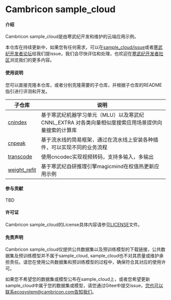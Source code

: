 # Cambricon sample_cloud

#### 介绍
Cambricon sample_cloud是由寒武纪开发和维护的云端应用示例。

本仓库在持续更新中，如果您有任何需求，可以在[sample_cloud/issue](https://gitee.com/cambricon/sample_cloud/issues)或者[寒武纪开发者论坛](https://forum.cambricon.com/)给我们提issue，我们会尽快评估和处理，也欢迎在[寒武纪开发者社区](https://developer.cambricon.com/)浏览我们的更多内容。


#### 使用说明

您可以直接克隆本仓库，或者分别克隆需要的子仓库，并根据子仓库的README指引进行评测和开发。


| 子仓库  | 说明 |
| ------------- | ------------- |
| [cnindex](https://gitee.com/cambricon/cnindex) | 基于寒武纪机器学习单元（MLU）以及寒武纪CNNL_EXTRA 对各类向量相似度搜索应用场景提供向量搜索的计算库 | 
| [cnpeak](https://gitee.com/cambricon/cnpeak) | 基于流水线的简易框架，通过在流水线上安装各种插件，可以实现不同的业务流程 | 
| [transcode](https://gitee.com/cambricon/transcode) | 使用cncodec实现视频转码，支持多输入，多输出 | 
| [weight_refit](https://gitee.com/cambricon/weight-refit) | 基于寒武纪自研推理引擎magicmind在权值热更新应用示例 | 

#### 参与贡献
TBD

#### 许可证
Cambricon sample_cloud的License具体内容请参见[LICENSE](https://gitee.com/cambricon/sample_cloud/blob/master/LICENSE)文件。

#### 免责声明

Cambricon sample_cloud仅提供公共数据集以及预训练模型的下载链接，公共数据集及预训练模型并不属于sample_cloud, sample_cloud也不对其质量或维护承担责任。请您在使用公共数据集和预训练模型的过程中，确保符合其对应的使用许可。

如果您不希望您的数据集或模型公布在sample_cloud上，或者您希望更新sample_cloud中属于您的数据集或模型，请您通过Gitee中提交issue，您也可以联系ecosystem@cambricon.com告知我们。

